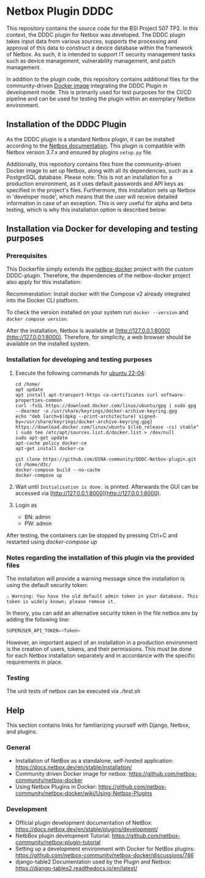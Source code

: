 # Netbox Plugin DDDC

This repository contains the source code for the BSI Project 507 TP2. In this context, the DDDC plugin for Netbox was developed.
The DDDC plugin takes input data from various sources, supports the processing and approval of this data to construct a device database
within the framework of Netbox. As such, it is intended to support IT security management tasks such as device management, vulnerability management, and patch management.

In addition to the plugin code, this repository contains additional files for the community-driven [Docker image](https://github.com/netbox-community/netbox-docker) integrating the DDDC Plugin in development mode. This is primarily used for test purposes for the CI/CD pipeline and can be used for testing the plugin within an exemplary Netbox environment.

## Installation of the DDDC Plugin

As the DDDC plugin is a standard Netbox plugin, it can be installed according to the [Netbox documentation](https://docs.netbox.dev/en/stable/plugins/#installing-plugins). This plugin is compatible with Netbox version 3.7.x and ensured by plugins `setup.py` file.  

Additionally, this repository contains files from the community-driven Docker image to set up Netbox, along with all its dependencies, such as a PostgreSQL database. Please note: This is not an installation for a production environment, as it uses default passwords and API keys as specified in the project's files. Furthermore, this installation sets up Netbox in 'developer mode', which means that the user will receive detailed information in case of an exception. This is very useful for alpha and beta testing, which is why this installation option is described below:

## Installation via Docker for developing and testing purposes

### Prerequisites

This Dockerfile simply extends the [netbox-docker](https://github.com/netbox-community/netbox-docker) project with the custom DDDC-plugin. Therefore, the dependencies of the netbox-docker project also apply for this installation:

Recommendation: Install docker with the Compose v2 already integrated into the Docker CLI platform.

To check the version installed on your system run `docker --version` and `docker compose version`.

After the installation, Netbox is available at [http://127.0.0.1:8000](http://127.0.0.1:8000).
Therefore, for simplicity, a web browser should be available on the installed system.

### Installation for developing and testing purposes

1. Execute the following commands for [ubuntu 22-04](https://www.digitalocean.com/community/tutorials/how-to-install-and-use-docker-on-ubuntu-22-04):

    ```text
    cd /home/
    apt update
    apt install apt-transport-https ca-certificates curl software-properties-common
    curl -fsSL https://download.docker.com/linux/ubuntu/gpg | sudo gpg --dearmor -o /usr/share/keyrings/docker-archive-keyring.gpg
    echo "deb [arch=$(dpkg --print-architecture) signed-by=/usr/share/keyrings/docker-archive-keyring.gpg] https://download.docker.com/linux/ubuntu $(lsb_release -cs) stable" | sudo tee /etc/apt/sources.list.d/docker.list > /dev/null
    sudo apt-get update
    apt-cache policy docker-ce
    apt-get install docker-ce
    ```

    ```text
    git clone https://github.com/DINA-community/DDDC-Netbox-plugin.git
    cd /home/d3c/
    docker-compose build --no-cache
    docker-compose up
    ```

2. Wait until `Initialisation is done.` is printed. Afterwards the GUI can be accessed via [http://127.0.0.1:8000](http://127.0.0.1:8000).
3. Login as
    - BN: admin
    - PW: admin

After testing, the containers can be stopped by pressing Ctrl+C and restarted using *docker-compose up*

### Notes regarding the installation of this plugin via the provided files

The installation will provide a warning message since the installation is using the default security token:

```text
⚠️ Warning: You have the old default admin token in your database. This token is widely known; please remove it.
```

In theory, you can add an alternative security token in the file netbox.env by adding the following line:

```python
SUPERUSER_API_TOKEN=<Token>
```

However, an important aspect of an installation in a production environment is the creation of users, tokens, and their permissions. This must be done for each Netbox installation separately and in accordance with the specific requirements in place.

### Testing

The unit tests of netbox can be executed via *./test.sh*

## Help

This section contains links for familiarizing yourself with Django, Netbox, and plugins.

### General

- Installation of NetBox as a standalone, self-hosted application: <https://docs.netbox.dev/en/stable/installation/>
- Community driven Docker image for netbox: <https://github.com/netbox-community/netbox-docker>
- Using Netbox Plugins in Docker: <https://github.com/netbox-community/netbox-docker/wiki/Using-Netbox-Plugins>

### Development

- Official plugin development documentation of NetBox: <https://docs.netbox.dev/en/stable/plugins/development/>
- NetbBox plugin development Tutorial: <https://github.com/netbox-community/netbox-plugin-tutorial>
- Setting up a development environment with Docker for NetBox plugins: <https://github.com/netbox-community/netbox-docker/discussions/746>
- django-table2 Documentation used by the Plugin and Netbox: <https://django-tables2.readthedocs.io/en/latest/>
